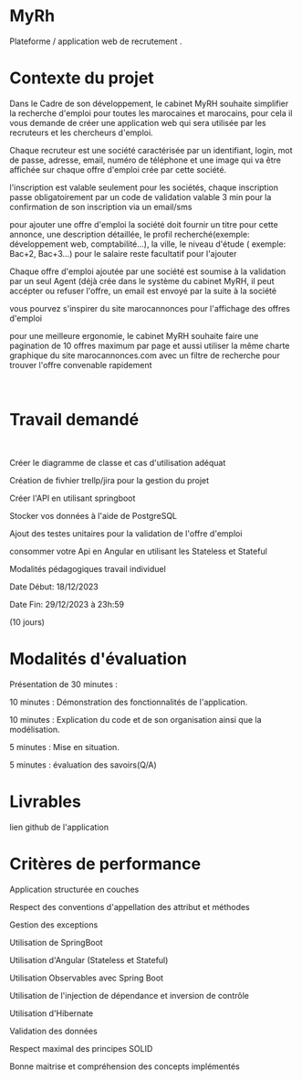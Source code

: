 # MyRh
Plateforme / application web de recrutement .
# Contexte du projet
Dans le Cadre de son développement, le cabinet MyRH souhaite simplifier la recherche d'emploi pour toutes les marocaines et marocains, pour cela il vous demande de créer une application web qui sera utilisée par les recruteurs et les chercheurs d'emploi.

Chaque recruteur est une société caractérisée par un identifiant, login, mot de passe, adresse, email, numéro de téléphone et une image qui va être affichée sur chaque offre d'emploi crée par cette société.

l'inscription est valable seulement pour les sociétés, chaque inscription passe obligatoirement par un code de validation valable 3 min pour la confirmation de son inscription via un email/sms

pour ajouter une offre d'emploi la société doit fournir un titre pour cette annonce, une description détaillée, le profil recherché(exemple: développement web, comptabilité...), la ville, le niveau d'étude ( exemple: Bac+2, Bac+3...) pour le salaire reste facultatif pour l'ajouter

Chaque offre d'emploi ajoutée par une société est soumise à la validation par un seul Agent (déjà crée dans le système du cabinet MyRH, il peut accépter ou refuser l'offre, un email est envoyé par la suite à la société

vous pourvez s'inspirer du site marocannonces pour l'affichage des offres d'emploi

pour une meilleure ergonomie, le cabinet MyRH souhaite faire une pagination de 10 offres maximum par page et aussi utiliser la même charte graphique du site marocannonces.com avec un filtre de recherche pour trouver l'offre convenable rapidement

​

# Travail demandé

​

Créer le diagramme de classe et cas d'utilisation adéquat

Création de fivhier trellp/jira pour la gestion du projet

Créer l'API en utilisant springboot

Stocker vos données à l'aide de PostgreSQL

Ajout des testes unitaires pour la validation de l'offre d'emploi

consommer votre Api en Angular en utilisant les Stateless et Stateful

Modalités pédagogiques
travail individuel

Date Début: 18/12/2023

Date Fin: 29/12/2023 à 23h:59

(10 jours)

# Modalités d'évaluation
Présentation de 30 minutes :

10 minutes : Démonstration des fonctionnalités de l'application.

10 minutes : Explication du code et de son organisation ainsi que la modélisation.

5 minutes : Mise en situation.

5 minutes : évaluation des savoirs(Q/A)

# Livrables
lien github de l'application

# Critères de performance
Application structurée en couches

Respect des conventions d'appellation des attribut et méthodes

Gestion des exceptions

Utilisation de SpringBoot

Utilisation d'Angular (Stateless et Stateful)

Utilisation Observables avec Spring Boot

Utilisation de l'injection de dépendance et inversion de contrôle

Utilisation d'Hibernate

Validation des données

Respect maximal des principes SOLID

Bonne maitrise et compréhension des concepts implémentés
